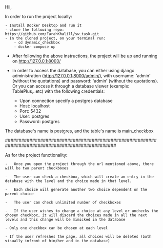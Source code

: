 Hii,

In order to run the project locally:

    - Install Docker Desktop and run it
    - clone the following repo: https://github.com/FarahKhalill/sw_task.git
    - In the cloned project, on your terminal run:
        - cd dynamic_checkbox
        - docker compose up

- After following the above instructions, the project will be up and running on http://127.0.0.1:8000/

- In order to access the database, you can either using django administration (http://127.0.0.1:8000/admin/), with username: 'admin' (without the quotations) and password: 'admin' (without the quotations). Or you can access it through a database viewer (example: TablePlus,..etc) with the following credentials:

  - Upon connection specify a postgres database
  - Host: localhost
  - Port: 5432
  - User: postgres
  - Password: postgres

The database's name is postgres, and the table's name is main_checkbox

#################################################################################################

As for the project functionality:

    -   Once you open the project through the url mentioned above, there will be two parent checkboxes

    -   The user can check a checkbox, which will create an entry in the database with the level and the choice made in that level.

    -   Each choice will generate another two choice dependent on the parent choice

    -   The user can check unlimited number of checkboxes

    -   If the user wishes to change a choice at any level or unchecks the chosen checkbox, it will discard the choices made in all the next levels and this change will be mimicked in the database

    - Only one checkbox can be chosen at each level

    - If the user refreshes the page, all choices will be deleted (both visually infront of him/her and in the database)
